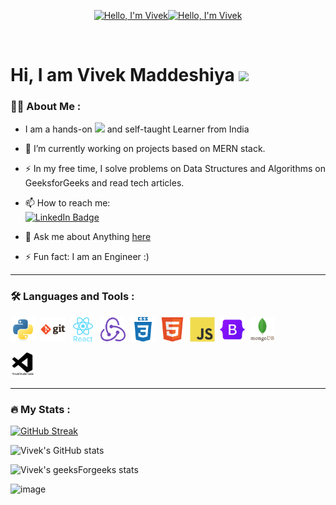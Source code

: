 
<p align="center"><a href="#"><img width="30%" alt="Hello, I'm Vivek " src="https://media.giphy.com/media/f6hnhHkks8bk4jwjh3/giphy.gif" /></a><a href="#"><img width="15%" alt="Hello, I'm Vivek " src="https://media.giphy.com/media/2J3VPYmnhO2jjKAX0X/giphy.gif" /></a></p>

<div align="center" id="badges"><img src="https://komarev.com/ghpvc/?username=your-github-username&style=flat-square&color=blue" alt=""/></div>

<h1>
  Hi, I am Vivek Maddeshiya
  <img src="https://media.giphy.com/media/hvRJCLFzcasrR4ia7z/giphy.gif" width="30px"/>
</h1>



### :man_technologist: About Me :



- I am a hands-on <img src="https://media.giphy.com/media/WUlplcMpOCEmTGBtBW/giphy.gif" width="30"> and self-taught Learner  from India

- 🔭 I’m currently working on projects based on MERN stack.
- :zap: In my free time, I solve problems on Data Structures and Algorithms on GeeksforGeeks and read tech articles.
- 📫 How to reach me: </br>
  <a href="https://www.linkedin.com/in/vivek-maddeshiya-b08a5b175/"><img  src="https://img.shields.io/badge/LinkedIn-blue?style=for-the-badge&logo=linkedin&logoColor=white" alt="LinkedIn Badge"/></a>
- 💬 Ask me about Anything <a href="https://github.com/vivekiet22/vivekiet22/issues">here</a>
- ⚡ Fun fact:  I am an Engineer :)




---

### :hammer_and_wrench: Languages and Tools :
<div>
  <img src="https://github.com/devicons/devicon/blob/master/icons/python/python-original.svg" title="Python" alt="Python" width="40" height="40"/>&nbsp;
  <img src="https://github.com/devicons/devicon/blob/master/icons/git/git-original-wordmark.svg" title="Git" **alt="Git" width="40" height="40"/>&nbsp;
  <img src="https://github.com/devicons/devicon/blob/master/icons/react/react-original-wordmark.svg" title="React" alt="React" width="40" height="40"/>&nbsp;
 <img src="https://github.com/devicons/devicon/blob/master/icons/redux/redux-original.svg" title="Redux" alt="Redux " width="40" height="40"/>&nbsp;
  <img src="https://github.com/devicons/devicon/blob/master/icons/css3/css3-plain-wordmark.svg"  title="CSS3" alt="CSS" width="40" height="40"/>&nbsp;
  <img src="https://github.com/devicons/devicon/blob/master/icons/html5/html5-original.svg" title="HTML5" alt="HTML" width="40" height="40"/>&nbsp;
  <img src="https://github.com/devicons/devicon/blob/master/icons/javascript/javascript-original.svg" title="JavaScript" alt="JavaScript" width="40" height="40"/>&nbsp;
  <img src="https://github.com/devicons/devicon/blob/master/icons/bootstrap/bootstrap-original.svg" title="bootstrap" alt="Bootstrap" width="40" height="40"/>&nbsp;
   <img src="https://github.com/devicons/devicon/blob/master/icons/mongodb/mongodb-original-wordmark.svg" title="mongodb" alt="mongodb" width="40" height="40"/>&nbsp;
 
  <img src="https://github.com/devicons/devicon/blob/master/icons/vscode/vscode-plain-wordmark.svg" title="vs-code" alt="vs-code" width="40" height="40"/>&nbsp;

   
  </div>

  
 ---

### :fire: My Stats :

[![GitHub Streak](http://github-readme-streak-stats.herokuapp.com?user=vivekiet22&theme=dark&background=000000)](https://git.io/streak-stats)


![Vivek's GitHub stats](https://github-readme-stats.vercel.app/api?username=vivekiet22&show_icons=true&theme=onedark)


![Vivek's geeksForgeeks stats](https://geeks-for-geeks-stats-api-napiyo.vercel.app/?userName=vivekmaddheshiya205)

![image](https://leetcode-stat-api.herokuapp.com/vivekiet22/theme=dark)













<!--
##I have made this about page using some sites
https://www.sitepoint.com/github-profile-readme/

  <a href="https://www.linkedin.com/in/vivek-maddeshiya-b08a5b175/"><img width="3%" alt="Hello, I'm Vivek " src="https://encrypted-tbn0.gstatic.com/images?q=tbn:ANd9GcTNLCK2EnoQfDoVuJYzY282gNz_e9UUNKhPnI2y8HRfMA&s" /></a>

<img src="https://img.shields.io/github/languages/top/vivekiet22/NoteBook-App"/>


<a href="https://vivekiet22.github.io"><img width="20%" alt="Hello, I'm Vivek " src="https://media.giphy.com/media/SYjYYopqUTBtE3XZxg/giphy.gif" /></a>

### Hi ,I am Vivek Maddeshiya. 👋
**vivekiet22/vivekiet22** is a ✨ _special_ ✨ repository because its `README.md` (this file) appears on your GitHub profile.

Here are some ideas to get you started:

- 🔭 I’m currently working on projects based on MERN
- 🌱 I’m currently learning ...
- 👯 I’m looking to collaborate on ...
- 🤔 I’m looking for help with ...
- 💬 Ask me about ...
- 📫 How to reach me: [![website](./img/linkedin-light.svg)](https://linkedin.com/in/codeSTACKr#gh-light-mode-only)
- 😄 Pronouns: ...
- ⚡ Fun fact: I love to cook. My signature dish is homemade Sandwich and Maggie. 
  I don't know everything about anything


<div>
  <img src="https://github.com/devicons/devicon/blob/master/icons/java/java-original-wordmark.svg" title="Java" alt="Java" width="40" height="40"/>&nbsp;
  <img src="https://github.com/devicons/devicon/blob/master/icons/react/react-original-wordmark.svg" title="React" alt="React" width="40" height="40"/>&nbsp;
  <img src="https://github.com/devicons/devicon/blob/master/icons/spring/spring-original-wordmark.svg" title="Spring" alt="Spring" width="40" height="40"/>&nbsp;
  <img src="https://github.com/devicons/devicon/blob/master/icons/materialui/materialui-original.svg" title="Material UI" alt="Material UI" width="40" height="40"/>&nbsp;
  <img src="https://github.com/devicons/devicon/blob/master/icons/flutter/flutter-original.svg" title="Flutter" alt="Flutter" width="40" height="40"/>&nbsp;
  <img src="https://github.com/devicons/devicon/blob/master/icons/redux/redux-original.svg" title="Redux" alt="Redux " width="40" height="40"/>&nbsp;
  <img src="https://github.com/devicons/devicon/blob/master/icons/css3/css3-plain-wordmark.svg"  title="CSS3" alt="CSS" width="40" height="40"/>&nbsp;
  <img src="https://github.com/devicons/devicon/blob/master/icons/html5/html5-original.svg" title="HTML5" alt="HTML" width="40" height="40"/>&nbsp;
  <img src="https://github.com/devicons/devicon/blob/master/icons/javascript/javascript-original.svg" title="JavaScript" alt="JavaScript" width="40" height="40"/>&nbsp;
  <img src="https://github.com/devicons/devicon/blob/master/icons/firebase/firebase-plain-wordmark.svg" title="Firebase" alt="Firebase" width="40" height="40"/>&nbsp;
  <img src="https://github.com/devicons/devicon/blob/master/icons/gatsby/gatsby-original.svg" title="Gatsby"  alt="Gatsby" width="40" height="40"/>&nbsp;
  <img src="https://github.com/devicons/devicon/blob/master/icons/mysql/mysql-original-wordmark.svg" title="MySQL"  alt="MySQL" width="40" height="40"/>&nbsp;
  <img src="https://github.com/devicons/devicon/blob/master/icons/nodejs/nodejs-original-wordmark.svg" title="NodeJS" alt="NodeJS" width="40" height="40"/>&nbsp;
  <img src="https://github.com/devicons/devicon/blob/master/icons/amazonwebservices/amazonwebservices-plain-wordmark.svg" title="AWS" alt="AWS" width="40" height="40"/>&nbsp;
  <img src="https://github.com/devicons/devicon/blob/master/icons/git/git-original-wordmark.svg" title="Git" **alt="Git" width="40" height="40"/>
</div>


[![Top Langs](https://github-readme-stats.vercel.app/api/top-langs/?username=vivekiet22)]


[![Top Langs](https://github-readme-stats.vercel.app/api/top-langs/?username=vivekiet22&layout=compact&theme=vision-friendly-dark)](https://github.com/anuraghazra/github-readme-stats)
-->


